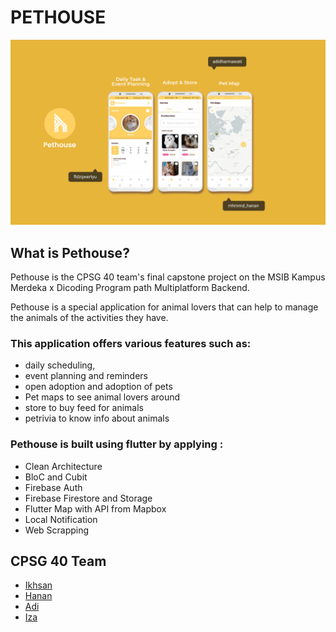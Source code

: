 # PETHOUSE
![pethouse_ss](https://github.com/ToKu404/Pethouse/blob/main/screenshoot/screenshoot.png?raw=true "pethouse_Ss")
## What is Pethouse?
Pethouse is the CPSG 40 team's final capstone project on the MSIB Kampus Merdeka x Dicoding Program path Multiplatform Backend.

Pethouse is a special application for animal lovers that can help to manage the animals of the activities they have. 

### This application offers various features such as: 
- daily scheduling, 
- event planning and reminders 
- open adoption and adoption of pets 
- Pet maps to see animal lovers around 
- store to buy feed for animals 
- petrivia to know info about animals 


### Pethouse is built using flutter by applying : 
- Clean Architecture 
- BloC and Cubit 
- Firebase Auth 
- Firebase Firestore and Storage 
- Flutter Map with API from Mapbox 
- Local Notification 
- Web Scrapping

## CPSG 40 Team
- [Ikhsan](https://github.com/ToKu404)
- [Hanan](https://github.com/Hanan07-sys)
- [Adi](https://github.com/adidharmawati)
- [Iza](https://github.com/fildzahah)

